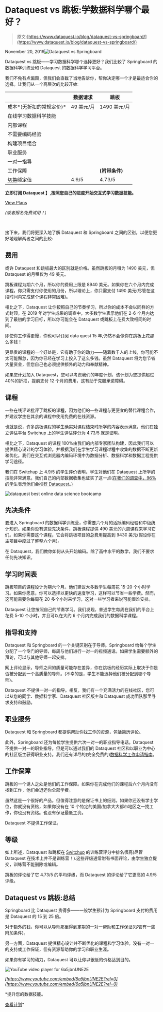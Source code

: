 # Dataquest vs 跳板:学数据科学哪个最好？

> 原文:[https://www.dataquest.io/blog/dataquest-vs-springboard/](https://www.dataquest.io/blog/dataquest-vs-springboard/)

November 20, 2019![Dataquest vs Springboard](../Images/608bac7c1ed5d07990ab846cf2b00ff6.png)

Dataquest vs 跳板——学习数据科学哪个选择更好？我们比较了 Springboard 的数据科学训练营和 Dataquest 的数据科学学习平台。

我们不免有点偏颇，但我们会直截了当地告诉你，帮你决定哪一个才是最适合你的选择。让我们从一个高层次的比较开始:

| ​ | **数据请求** | **跳板** |
| --- | --- | --- |
| 成本*(无折扣的常规定价)* | 49 美元/月 | 1490 美元/月 |
| 在线学习数据科学技能 |  |  |
| 内部课程 |  |  |
| 不需要编码经验 |  |  |
| 构建项目组合 |  |  |
| 职业服务 |  |  |
| 一对一指导 |  |  |
| 工作保障 |  |  **(附带条件)** |
| [切换](https://www.switchup.org/bootcamps/dataquest)额定值 | ​4.9/5 | ​4.73/5 |

**立即订阅 Dataquest 】,按照您自己的进度开始交互式学习数据技能。**

[View Plans](/subscribe)

*(或者报名免费试用！)*

​

接下来，我们将更深入地了解 Dataquest 和 Springboard 之间的区别，以便您更好地理解两者之间的比较:

## 费用

或许 Dataquest 和跳板最大的区别就是价格。虽然跳板的月租为 1490 美元，但 Dataquest 的月租仅为 49 美元。

跳板课程为期六个月，所以你的费用上限是 8940 美元。如果你在六个月内完成课程，你只需支付你使用的月份，所以理论上，你只需支付 1490 美元(尽管在这段时间内完成整个课程非常困难)。

相比之下，Dataquest 让你按照自己的节奏学习，所以你的成本不会以同样的方式封顶。在 2019 年对学生成果的调查中，大多数学生表示他们在 2-6 个月内达到了最初的学习目标，所以你可能会在 Dataquest 或跳板上花费大致相同的时间。

即使你工作得更慢，你也可以订阅 data quest 15 年,仍然不会像你在跳板上花那么多钱！

更昂贵的课程的一个好处是，它有助于你的动力——随着数千人的上线，你可能不太可能懈怠，因为你已经在学习上投入了这么多钱。虽然 Dataquest 将为您节省大量资金，但您自己也必须提供额外的动力和奉献精神。

如果您计划加入 Dataquest，您可以考虑我们的年度计划，该计划为您提供超过 40%的折扣，提前支付 12 个月的费用，这有助于克服承诺障碍。

## 课程

一些在线评论批评了跳板的课程，因为他们的一些课程与更便宜的替代课程合作，并建议学生在其余的课程中使用免费的在线资源。

也就是说，许多跳板课程的学生确实对课程结束时所学的内容表示满意，他们在独立评估平台 Switchup 上的学生评估评分为 4.73/5 就是证明。

相比之下，Dataquest 的课程 100%由我们的内部专家团队构建，因此我们可以提供精心设计的学习体验，并根据我们在学生学习课程过程中收集的数据不断更新和优化。我们在交互式浏览器内编码环境中为数据分析、数据科学和数据工程提供学习途径。

我们在 Switchup 上 4.9/5 的学生评价表明，学生对他们在 Dataquest 上所学的技能非常满意。我们自己的内部数据收集也证实了这一点([在我们的调查中，96%的学生表示他们会推荐 Dataquest。)](https://www.dataquest.io/blog/dataquest-reviews-survey-2019/)

![dataquest best online data science bootcamp](../Images/16a94c0da68ce8a6aba2679a0de177b7.png "dataquest best online data science bootcamp")

## 先决条件

要进入 Springboard 的数据科学训练营，你需要六个月的活跃编码经验和中级统计知识。如果你没有这些先决条件，跳板课程提供 490 美元的六周课程来学习它们。如果你需要这个课程，它会将跳板项目的总费用提高到 9430 美元(假设你在主项目中度过了整整六个月)。

在 Dataquest，我们教你如何从头开始编码。除了高中水平的数学，我们不要求任何先决知识。

## 学习时间表

跳板项目的课程设计为期六个月。他们建议大多数学生每周花 15-20 个小时学习。如果你愿意，你可以选择以更快的速度学习，这样可以节省一些学费。然而，这可能需要你每周花 20 多个小时来学习，这对一些学习者来说可能很难安排。

Dataquest 让您按照自己的节奏学习。我们发现，普通学生每周在我们的平台上花费 5-10 个小时，并且可以在大约 6 个月内完成我们的数据科学课程。

## 指导和支持

Dataquest 和 Springboard 的一个关键区别在于导师。Springboard 给每个学生分配了一个专门的导师，每周与他们进行一对一的视频通话。如果学生需要额外的拜访，可以与其他导师一起安排。

网上评论显示，导师之间的质量可能存在差异，你在跳板的经历实际上取决于你是否被分配到一个高质量的导师。(不幸的是，学生不能选择他们被分配到哪个导师)。

Dataquest 不提供一对一的指导。相反，我们有一个充满活力的在线社区，您可以从您的同学、数据科学家、Dataquest 社区版主和 Dataquest 成功团队那里寻求支持和鼓励。

## 职业服务

Dataquest 和 Springboard 都提供帮助你找工作的资源，包括简历评论。

此外，Springboard 还为每位学生提供六次一对一的职业指导电话。Dataquest 不提供一对一的职业指导，但是可以通过我们的 Dataquest 社区和以职业为中心的社区版主获得职业支持。我们还有详尽的(完全免费的)[数据科学工作申请指南](https://www.dataquest.io/blog/data-science-career-guide/)。

## 工作保障

跳板的一个诱人之处是他们的工作保障。如果你在完成他们的课程后六个月内没有找到工作，他们会退还你全部学费。

虽然这是一个很好的产品，但值得注意的是保证书上的细则。如果你还没有学士学位，你就没有资格，如果你没有在 10 个特定的美国/加拿大大都市地区之一找工作，你也没有资格。也没有保证最低工资。

Dataquest 不提供工作保证。

## 等级

如上所述，Dataquest 和跳板在 [Switchup](https://www.switchup.org/bootcamps/dataquest) 的训练营评分中排名很高(尽管 Dataquest 在技术上并不是训练营！).这些评级通常附有书面评论，由学生独立提交，训练营不能删除或编辑。

跳板的评论给了它 4.73/5 的平均评级，而 Dataquest 的评论给了它更高的 4.9/5 评级。

## Dataquest vs 跳板:总结

Springboard 比 Dataquest 贵得多——一般学生预计为 Springboard 支付的费用是 Dataquest 的 15 到 25 倍。

对于额外的钱，你可以从导师那里得到定期的一对一帮助和工作保证(尽管有一些附加条件)。

另一方面，Dataquest 提供精心设计并不断优化的课程和学习体验。没有一对一的支持或工作保证，但有资源帮助你的学习和职业生涯。

如果你有学习的动力，Dataquest 可以让你以很低的价格达到目的。

![YouTube video player for 6a5jbnUNE2E](../Images/1abf55e66817f421c9b041572037fe56.png)

*[https://www.youtube.com/embed/6a5jbnUNE2E?rel=0](https://www.youtube.com/embed/6a5jbnUNE2E?rel=0)*

 *提升您的数据技能。

[查看计划](/subscribe)*